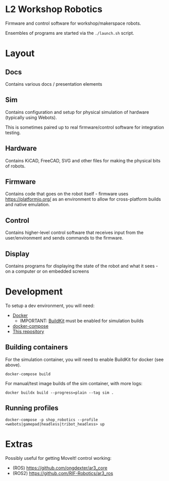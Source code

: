 # L2 Workshop Robotics

Firmware and control software for workshop/makerspace robots.

Ensembles of programs are started via the `./launch.sh` script.

# Layout

## Docs

Contains various docs / presentation elements

## Sim

Contains configuration and setup for physical simulation of hardware (typically using Webots).

This is sometimes paired up to real firmware/control software for integration testing.

## Hardware

Contains KiCAD, FreeCAD, SVG and other files for making the physical bits of robots.

## Firmware

Contains code that goes on the robot itself - firmware uses https://platformio.org/ as an environment to allow
for cross-platform builds and native emulation.

## Control

Contains higher-level control software that receives input from the user/environment and sends commands to the firmware.

## Display

Contains programs for displaying the state of the robot and what it sees - on a computer or on embedded screens

# Development

To setup a dev environment, you will need:

* [Docker](https://docs.docker.com/engine/install/ubuntu/)
  * IMPORTANT: [BuildKit](https://docs.docker.com/develop/develop-images/build_enhancements/) must be enabled for simulation builds
* [docker-compose](https://docs.docker.com/compose/install/)
* [This repository](https://github.com/smartin015/shop_robotics)

## Building containers

For the simulation container, you will need to enable BuildKit for docker (see above).

```shell
docker-compose build
```

For manual/test image builds of the sim container, with more logs:
```
docker buildx build --progress=plain --tag sim .
```

## Running profiles

```shell
docker-compose -p shop_robotics --profile <webots|gamepad|headless|tribot_headless> up
```


# Extras

Possibly useful for getting MoveIt! control working: 

- (ROS) https://github.com/ongdexter/ar3_core
- (ROS2) https://github.com/RIF-Robotics/ar3_ros
